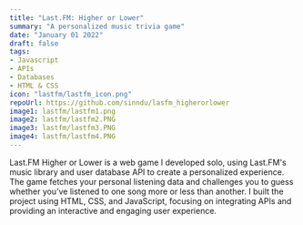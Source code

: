 ```yaml
---
title: "Last.FM: Higher or Lower"
summary: "A personalized music trivia game"
date: "January 01 2022"
draft: false
tags:
- Javascript
- APIs
- Databases
- HTML & CSS
icon: "lastfm/lastfm_icon.png"
repoUrl: https://github.com/sinndu/lasfm_higherorlower
image1: lastfm/lastfm1.png
image2: lastfm/lastfm2.PNG
image3: lastfm/lastfm3.PNG
image4: lastfm/lastfm4.PNG
---
```


Last.FM Higher or Lower is a web game I developed solo, using Last.FM's music library and user database API to create a personalized experience. The game fetches your personal listening data and challenges you to guess whether you’ve listened to one song more or less than another. I built the project using HTML, CSS, and JavaScript, focusing on integrating APIs and providing an interactive and engaging user experience.